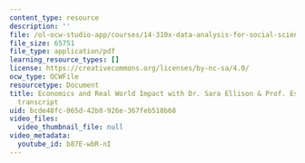 ```yaml
---
content_type: resource
description: ''
file: /ol-ocw-studio-app/courses/14-310x-data-analysis-for-social-scientists-spring-2023/b87E-wbR-nI_transcript.pdf
file_size: 65751
file_type: application/pdf
learning_resource_types: []
license: https://creativecommons.org/licenses/by-nc-sa/4.0/
ocw_type: OCWFile
resourcetype: Document
title: Economics and Real World Impact with Dr. Sara Ellison & Prof. Esther Duflo
  transcript
uid: bcde48fc-065d-42b8-926e-367feb518b68
video_files:
  video_thumbnail_file: null
video_metadata:
  youtube_id: b87E-wbR-nI
---
```

